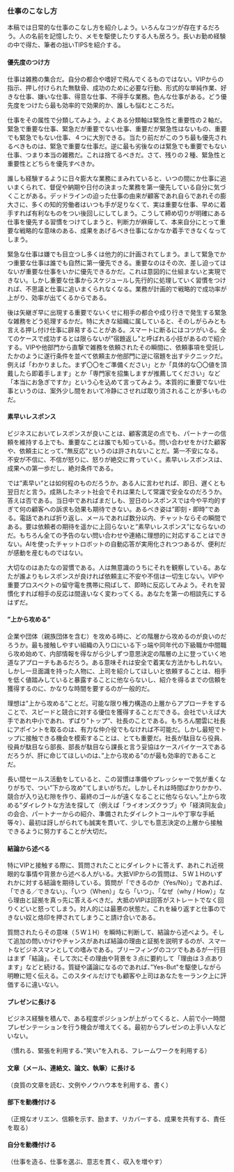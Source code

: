 ### 仕事のこなし方

本稿では日常的な仕事のこなし方を紹介しよう。いろんなコツが存在するだろう。人の名前を記憶したり、メモを駆使したりする人も居ろう。長いお勤め経験の中で得た、筆者の拙いTIPSを紹介する。  

#### 優先度のつけ方  

仕事は雑務の集合だ。自分の都合や嗜好で飛んでくるものではない。VIPからの指示、押し付けられた無駄骨、成功のために必要な行動、形式的な単純作業、好きな仕事、嫌いな仕事、得意な仕事、不得手な業務。色んな仕事がある。どう優先度をつけたら最も効率的で効果的か、誰しも悩むところだ。

仕事をその属性で分類してみよう。よくある分類軸は緊急性と重要性の２軸だ。緊急で重要な仕事、緊急だが重要でない仕事、重要だが緊急性はないもの、重要でも緊急でもない仕事、４つに大別できる。当たり前だがこのうち最も優先されるべきものは、緊急で重要な仕事だ。逆に最も劣後なのは緊急でも重要でもない仕事、つまり本当の雑務だ。これは捨てるべきだ。さて、残りの２種、緊急性と重要性とどちらを優先すべきか。

誰しも経験するように日々膨大な業務にまみれていると、いつの間にか仕事に追いまくられて、督促や納期や日付の決まった業務を第一優先している自分に気づくことがある。デッドラインの迫った仕事の由来が顧客であれ自らであれその膨大さに、多くの知的労働者はいつも手が足りなくて、実は重要な仕事、早めに着手すれば有利なものをつい後回しにしてしまう。こうして締め切りが明確にある仕事を優先する習慣をつけてしまうと、判断力が麻痺して、本来自分にとって重要な戦略的な意味のある、成果をあげるべき仕事になかなか着手できなくなってしまう。  

緊急な仕事は嫌でも目立つし多くは他力的に計画されてしまう。まして緊急でかつ重要な仕事は誰でも自然に第一優先できる。重要なのはその次、差し迫ってはないが重要な仕事をいかに優先できるかだ。これは意図的に仕組まないと実現できない。しかし重要な仕事からスケジュールし先行的に処理していく習慣をつければ、不思議と仕事に追いまくられなくなる。業務が計画的で戦略的で成功率が上がり、効率が出てくるからである。  

後は矢継ぎ早に出現する重要でないくせに相手の都合や成り行きで発生する緊急な雑務をどう処理するかだ。特に大きな組織に属していると、そのしがらみとも言える押し付け仕事に辟易することがある。スマートに断るにはコツがいる。全てのケースで成功するとは限らないが”宿題返し”と呼ばれる小技があるので紹介する。VIPや他部門から直撃で雑務を依頼されたその瞬間に、依頼事項を受託したかのように遂行条件を並べて依頼主か他部門に逆に宿題を出すテクニックだ。例えば「わかりました。まず〇〇をご準備ください」とか「具体的な〇〇値を頂戴したら即着手します」とか「専門家を招集しますが推薦してください」など「本当にお急ぎですか」という心を込めて言ってみよう。本質的に重要でない仕事というのは、案外少し間をおいて冷静にさせれば取り消されることが多いものだ。  

#### 素早いレスポンス  

ビジネスにおいてレスポンスが良いことは、顧客満足の点でも、パートナーの信頼を維持する上でも、重要なことは誰でも知っている。問い合わせをかけた顧客や、依頼主にとって、”無反応”というのは許されないことだ。第一不安になる。不安が不信に、不信が怒りに、怒りが絶交に育っていく。素早いレスポンスは、成果への第一歩だし、絶対条件である。  

では”素早い”とは如何程のものだろうか。ある人に言わせれば、即日、遅くとも翌日だと言う。成熟したネット社会でそれは果たして常識で安全なのだろうか。答えは否である。当日中であればまだしも、翌日のレスポンスでは今や平均的すぎて何の顧客への訴求も効果も期待できない。あるべき姿は”即刻・即時”である。電話であれば折り返し、メールであれば数分以内、チャットならその瞬間である。要は依頼者の期待を遥かに上回らないと”素早いレスポンス”にならないのだ。もちろん全ての予告のない問い合わせや連絡に理想的に対応することはできない。AIを使ったチャットロボットの自動応答が実用化されつつあるが、便利だが感動を産むものではない。  

大切なのはあたなの習慣である。人は無意識のうちにそれを観察している。あなたが誰よりもレスポンスが良ければ依頼主に不安や不信は一切生じない。VIPや重要プロスペクトの留守電を携帯に飛ばして、即時に反応してみよう。それを習慣化すれば相手の反応は間違いなく変わってくる。あなたを第一の相談先にするはずだ。

#### ”上から攻める”  

企業や団体（親族団体を含む）を攻める時に、どの階層から攻めるのが良いのだろうか。最も接触しやすい組織の入り口にいる下っ端や同年代の下級職か中間職ら攻め始めて、内部情報を得ながら少しずつ意思決定の階層の上に登っていく地道なアプローチもあるだろう。ある意味それは安全で着実な方法かもしれない。しかし一旦面識を持った人物に、上司を紹介してほしいと依頼することは、相手を低く値踏みしていると暴露することに他ならないし、紹介を得るまでの信頼を獲得するのに、かなりな時間を要するのが一般的だ。  

理想は”上から攻める”ことだ。可能な限り権力構造の上層からアプローチをすることで、スピードと競合に対する優位を獲得することだできる。会社でいえば大手であれ中小であれ、ずばり”トップ”、社長のことである。もちろん闇雲に社長にアポイントを取るのは、有力な仲介役でもなければ不可能だ。しかし最短でトップに接触できる機会を模索することは、とても重要だ。社長が駄目なら役員、役員が駄目なら部長、部長が駄目なら課長と言う妥協はケースバイケースであるだろうが、肝に命じてほしいのは、”上から攻める”のが最も効率的であることだ。  

長い間セールス活動をしていると、この習慣は準備やプレッシャーで気が重くなりがちで、つい”下から攻め”てしまいがちだ。しかしそれは時間ばかりかかり、競合が入り込む隙を作り、最終のゴールが遠くなることに他ならない。”上から攻める”ダイレクトな方法を探して（例えば「ライオンズクラブ」や「経済同友会」の会合、パートナーからの紹介、準備されたダイレクトコールや丁寧な手紙等々）、最初は訝しがられても誠実を貫いて、少しでも意志決定の上層から接触できるように努力することが大切だ。  

#### 結論から述べる  

特にVIPと接触する際に、質問されたことにダイレクトに答えず、あれこれ近視眼的な事情や背景から述べる人がいる。大抵VIPからの質問は、５W１Hのいずれかに対する結論を期待している。質問が「できるのか（Yes/No）」であれば、「できる／できない」、「いつ（When）」なら「いつ」、「なぜ（why / How）」なら理由と証拠を真っ先に答えるべきだ。大抵のVIPは回答がストレートでなく回りくどいと怒ってしまう。対人的には最悪の状態だ。これを繰り返すと仕事のできない奴と烙印を押されてしまうこと請け合いである。  

質問されたらその意味（５W１H）を瞬時に判断して、結論から述べよう。そして追加の問いかけやチャンスがあれば結論の理由と証拠を説明するのが、スマートなビジネスマンとしての嗜みである。ブリーフィングのコツでもあるが一行目はまず「結論」。そして次にその理由や背景を３点に要約して「理由は３点あります」などと続ける。質疑や議論になるのであれば、”Yes-But"を駆使しながら明瞭に短く伝える。このスタイルだけでも顧客や上司はあなたを一ランク上に評価するに違いない。  

#### プレゼンに長ける  

ビジネス経験を積んで、ある程度ポジションが上がってくると、人前で小一時間プレゼンテーションを行う機会が増えてくる。最初からプレゼンの上手い人などいない。

（慣れる、緊張を利用する、”笑い”を入れる、フレームワークを利用する）  

#### 文章（メール、連絡文、論文、執筆）に長ける  

（良質の文章を読む、文例やノウハウ本を利用する、書く）  

#### 部下を動機付ける  

（正規なオリエン、信頼を示す、励ます、リカバーする、成果を共有する、責任を取る）

#### 自分を動機付ける  

（仕事を造る、仕事を選ぶ、意志を貫く、収入を増やす）  